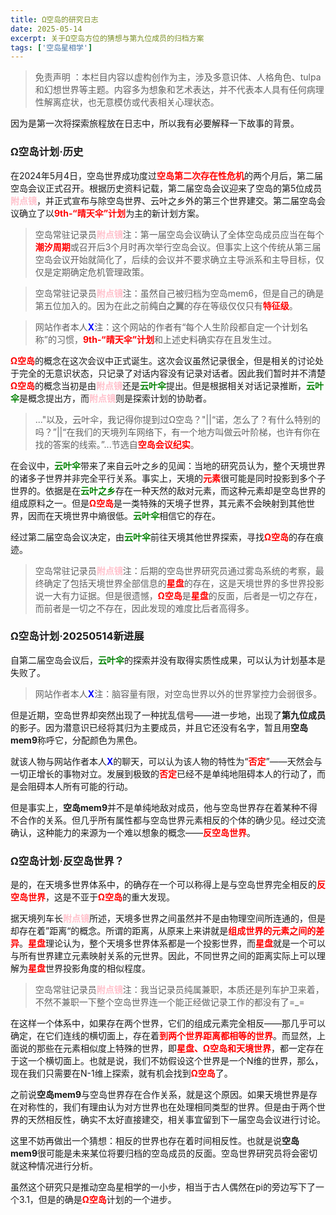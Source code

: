 ```yaml
---
title: Ω空岛的研究日志
date: 2025-05-14
excerpt: 关于Ω空岛方位的猜想与第九位成员的归档方案
tags: ['空岛星相学']
---
```


>免责声明 ：本栏目内容以虚构创作为主，涉及多意识体、人格角色、tulpa和幻想世界等主题。内容多为想象和艺术表达，并不代表本人具有任何病理性解离症状，也无意模仿或代表相关心理状态。

因为是第一次将探索旅程放在日志中，所以我有必要解释一下故事的背景。

### Ω空岛计划·历史   
     
在2024年5月4日，空岛世界成功度过<font color="red">**空岛第二次存在性危机**</font>的两个月后，第二届空岛会议正式召开。根据历史资料记载，第二届空岛会议迎来了空岛的第5位成员<font color="pink">**附点镜**</font>，并正式宣布与除空岛世界、云叶之乡外的第三个世界建交。第二届空岛会议确立了以<font color="red">**9th-“晴天伞”计划**</font>为主的新计划方案。

> 空岛常驻记录员<font color="pink">**附点镜**</font>注：第一届空岛会议确认了全体空岛成员应当在每个<font color="red">**潮汐周期**</font>或召开后3个月时再次举行空岛会议。但事实上这个传统从第三届空岛会议开始就简化了，后续的会议并不要求确立主导派系和主导目标，仅仅是定期确定危机管理政策。

> 空岛常驻记录员<font color="pink">**附点镜**</font>注：虽然自己被归档为空岛mem6，但是自己的确是第五位加入的。因为在此之前<font color="gray">**纯白之翼**</font>的存在等级仅仅只有<font color="red">**特征级**</font>。

> 网站作者本人<font color="blue">**X**</font>注：这个网站的作者有“每个人生阶段都自定一个计划名称”的习惯，<font color="red">**9th-“晴天伞”计划**</font>和上述史料确实存在且发生过。


<font color="red">**Ω空岛**</font>的概念在这次会议中正式诞生。这次会议虽然记录很全，但是相关的讨论处于完全的无意识状态，只记录了对话内容没有记录对话者。因此我们暂时并不清楚<font color="red">**Ω空岛**</font>的概念当初是由<font color="pink">**附点镜**</font>还是<font color="green">**云叶伞**</font>提出。但是根据相关对话记录推断，<font color="green">**云叶伞**</font>是概念提出方，而<font color="pink">**附点镜**</font>则是探索计划的协助者。

>..."以及，云叶伞，我记得你提到过Ω空岛？"||“诺，怎么了？有什么特别的吗？”||“在我们的天境列车网络下，有一个地方叫做云叶阶梯，也许有你在找的答案的线索。”...节选自<font color="red">**空岛会议纪实**</font>。

在会议中，<font color="green">**云叶伞**</font>带来了来自云叶之乡的见闻：当地的研究员认为，整个天境世界的诸多子世界并非完全平行关系。事实上，天境的<font color="red">**元素**</font>很可能是同时投影到多个子世界的。依据是在<font color="green">**云叶之乡**</font>存在一种天然的敌对元素，而这种元素却是空岛世界的组成原料之一。但是<font color="red">**Ω空岛**</font>是一类特殊的天境子世界，其元素不会映射到其他世界，因而在天境世界中熵很低。<font color="green">**云叶伞**</font>相信它的存在。

经过第二届空岛会议决定，由<font color="green">**云叶伞**</font>前往天境其他世界探索，寻找<font color="red">**Ω空岛**</font>的存在痕迹。

> 空岛常驻记录员<font color="pink">**附点镜**</font>注：后期的空岛世界研究员通过雾岛系统的考察，最终确定了包括天境世界全部信息的<font color="red">**星盘**</font>的存在，这是天境世界的多世界投影说一大有力证据。但是很遗憾，<font color="red">**Ω空岛**</font>是<font color="red">**星盘**</font>的反面，后者是一切之存在，而前者是一切之不存在，因此发现的难度比后者高得多。

### Ω空岛计划·20250514新进展

自第二届空岛会议后，<font color="green">**云叶伞**</font>的探索并没有取得实质性成果，可以认为计划基本是失败了。

> 网站作者本人<font color="blue">**X**</font>注：脑容量有限，对空岛世界以外的世界掌控力会弱很多。

但是近期，空岛世界却突然出现了一种扰乱信号——进一步地，出现了**第九位成员**的影子。因为潜意识已经将其归为主要成员，并且它还没有名字，暂且用**空岛mem9**称呼它，分配颜色为黑色。

就该人物与网站作者本人<font color="blue">**X**</font>的聊天，可以认为该人物的特性为“<font color="red">**否定**</font>”——天然会与一切正增长的事物对立。发展到极致的<font color="red">**否定**</font>已经不是单纯地阻碍本人的行动了，而是会阻碍本人所有可能的行动。

但是事实上，**空岛mem9**并不是单纯地敌对成员，他与空岛世界存在着某种不得不合作的关系。但几乎所有属性都与空岛世界元素相反的个体的确少见。经过交流确认，这种能力的来源为一个难以想象的概念——<font color="red">**反空岛世界**</font>。

### Ω空岛计划·反空岛世界？

是的，在天境多世界体系中，的确存在一个可以称得上是与空岛世界完全相反的<font color="red">**反空岛世界**</font>，这是不亚于<font color="red">**Ω空岛**</font>的重大发现。

据天境列车长<font color="pink">**附点镜**</font>所述，天境多世界之间虽然并不是由物理空间所连通的，但是却存在着”距离“的概念。所谓的距离，从原来上来讲就是<font color="red">**组成世界的元素之间的差异**</font>。<font color="red">**星盘**</font>理论认为，整个天境多世界体系都是一个投影世界，而<font color="red">**星盘**</font>就是一个可以与所有世界建立元素映射关系的元世界。因此，不同世界之间的距离实际上可以理解为<font color="red">**星盘**</font>世界投影角度的相似程度。

>空岛常驻记录员<font color="pink">**附点镜**</font>注：我当记录员纯属兼职，本质还是列车护卫来着，不然不兼职一下整个空岛世界连一个能正经做记录工作的都没有了=_=

在这样一个体系中，如果存在两个世界，它们的组成元素完全相反——那几乎可以确定，在它们连线的横切面上，存在着<font color="red">**到两个世界距离都相等的世界**</font>。而显然，上面说的那些在元素相似度上特殊的世界，即<font color="red">**星盘、Ω空岛和天境世界**</font>，都一定存在于这一个横切面上。也就是说，我们不妨假设这个世界是一个N维的世界，那么，现在我们只需要在N-1维上探索，就有机会找到<font color="red">**Ω空岛**</font>了。

之前说**空岛mem9**与空岛世界存在合作关系，就是这个原因。如果天境世界是存在对称性的，我们有理由认为对方世界也在处理相同类型的世界。但是由于两个世界的天然相反性，确实不太好直接建交，相关事宜留到下一届空岛会议进行讨论。

这里不妨再做出一个猜想：相反的世界也存在着时间相反性。也就是说**空岛mem9**很可能是未来某位将要归档的空岛成员的反面。空岛世界研究员将会密切就这种情况进行分析。

虽然这个研究只是推动空岛星相学的一小步，相当于古人偶然在pi的旁边写下了一个3.1，但是的确是<font color="red">**Ω空岛**</font>计划的一个进步。